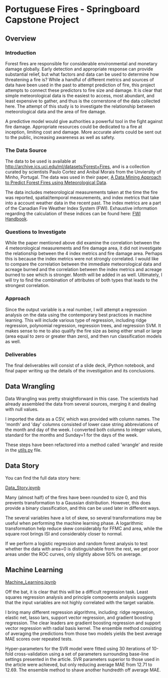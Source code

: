 # Portuguese Fires - Springboard Capstone Project
## Overview
### Introduction
Forest fires are responsible for considerable environmental and monetary damage globally. Early detection and appropriate response can provide substantial relief, but what factors and data can be used to determine how threatening a fire is? While a handful of different metrics and sources of data have been used in the past to attempt prediction of fire, this project attempts to connect these predictors to fire size and damage.  It is clear that simple meteorological data is the easiest to access, most abundant, and least expensive to gather, and thus is the cornerstone of the data collected here. The attempt of this study is to investigate the relationship between meteorological data and the area of fire damage.

A predictive model would give authorities a powerful tool in the fight against fire damage. Appropriate resources could be dedicated to a fire at inception, limiting cost and damage. More accurate alerts could be sent out to the public, increasing awareness as well as safety.

### The Data Source
The data to be used is available at http://archive.ics.uci.edu/ml/datasets/Forest+Fires, and is a collection curated by scientists Paulo Cortez and Anibal Morais from the Unviersity of Minho, Portugal. The data was used in their paper, [A Data Mining Approach to Predict Forest Fires using Meteorological Data](http://www3.dsi.uminho.pt/pcortez/fires.pdf).

The data includes meteorological measurements taken at the time the fire was reported, spatial/temporal measurements, and index metrics that take into a account weather data in the recent past. The index metrics are a part of the Canadian Fire Weather Index System (FWI). Exhaustive information regarding the calculation of these indices can be found here: [FWI Handbook](https://www.frames.gov/files/6014/1576/1411/FWI-history.pdf).

### Questions to Investigate

While the paper mentioned above did examine the correlation between the 4 meteorological measurements and fire damage area, it did not investigate the relationship between the 4 index metrics and fire damage area. Perhaps this is because the index metrics were not strongly correlated. I would like to compare the correlation between the immediate meteorological data and acreage burned and the correlation between the index metrics and acreage burned to see which is stronger. Month will be added in as well. Ultimately, I will try to find the combination of attributes of both types that leads to the strongest correlation.

### Approach

Since the output variable is a real number, I will attempt a regression analysis on the data using the contemporary best practices in machine learning. This will include various type of regression, including ridge regression, polynomial regression, regression trees, and regression SVM. It makes sense to me to also qualify the fire size as being either small or large (area equal to zero or greater than zero), and then run classification models as well.

### Deliverables

The final deliverables will consist of a slide deck, iPython notebook, and final paper writing up the details of the investigation and its conclusions.

## Data Wrangling

Data Wrangling was pretty straightforward in this case. The scientists had already assembled the data from several sources, merging it and dealing with null values.

I imported the data as a CSV, which was provided with column names. The 'month' and 'day' columns consisted of lower case string abbreviations of the month and day of the week. I converted both columns to integer values, standard for the months and Sunday=1 for the days of the week.

These steps have been refactored into a method called 'wrangle' and reside in the [utils.py](https://github.com/davidjwatts/portuguese_fires/blob/master/utils.py) file.

## Data Story

You can find the full data story here:

[Data_Story.ipynb](https://github.com/davidjwatts/portuguese_fires/blob/master/Data_Story.ipynb)

Many (almost half) of the fires have been rounded to size 0, and this prevents transformation to a Gaussian distribution. However, this does provide a binary classification, and this can be used later in different ways.

The several variables have a lot of skew, so several transformations may be useful when performing the machine learning phase. A logarithmic transformation help reduce skew considerably for FFMC and area, while the square root brings ISI and considerably closer to normal.

If we perform a logistic regression and random forest analysis to test whether the data with area=0 is distinguishable from the rest, we get poor areas under the ROC curves, only slightly above 50% on average.

## Machine Learning

[Machine_Learning.ipynb](https://github.com/davidjwatts/portuguese_fires/blob/master/Machine_Mearning.ipynb)

Off the bat, it is clear that this will be a difficult regression task. Least squares regression analysis and principle components analysis suggests that the input variables are not highly correlated with the target variable.

I bring many different regression algorithms, including: ridge regression, elastic net, lasso lars, support vector regression, and gradient boosting regression. The clear leaders are gradient boosting regression and support vector regression with radial basis kernel. The ensemble method consisting of averaging the predictions from those two models yields the best average MAE scores over repeated tests.

Hyper-parameters for the SVR model were fitted using 30 iterations of 10-fold cross-validation using a set of parameters surrounding base-line settings presented in the article. SVR parameters superior to those used in the article were achieved, but only reducing average MAE from 12.71 to 12.69. The ensemble method to shave another hundredth off average MAE.
